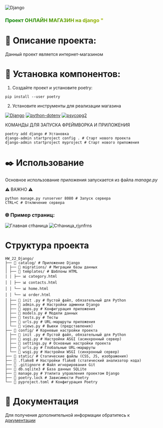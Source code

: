![Django](https://www.djangoproject.com/s/img/logos/django-logo-negative.svg )
<h3 style="background: linear-gradient(257deg, Gold, green); -webkit-background-clip: text; color: transparent;">
  Проект ОНЛАЙН МАГАЗИН на django "
</h3> 

# 🔖 Описание проекта:

Данный проект является интернет-магазином


# 🔧 Установка компонентов:


1. Создайте проект и установите poetry:


```pip install --user poetry```


2. Установите инструменты для реализации магазина

[![Django](https://img.shields.io/badge/Django-3.2.0-%2311677A?logo=django&logoColor=white&style=flat&labelColor=black)](https://www.djangoproject.com/)
[![python-dotenv](https://img.shields.io/badge/python--dotenv-black?logo=envoy&logoColor=orange)]( https://pypi.org/project/python-dotenv/ )
[![psycopg2](https://img.shields.io/badge/psycopg2-%233178C6?logo=postgresql&logoColor=white)]( https://pypi.org/project/psycopg2/ )


КОМАНДЫ ДЛЯ ЗАПУСКА ФРЕЙМВОРКА И ПРИЛОЖЕНИЯ
```
poetry add django # Установка 
django-admin startproject config . # Старт нового проекта
django-admin startproject myproject # Старт нового приложения

```

# ✒️ Использование
Основное использование приложения запускается из файла *manage.py*

⚠️ ВАЖНО ⚠️
```
python manage.py runserver 8080 # Запуск сервера
CTRL+С # Отключение сервера
```
### 🌐 Пример страниц:

![Главная стhаница](./image/home.jpg)
![Cтhаница_rjynfrns](./image/contacts.jpg)

# Структура проекта
```
HW_22_Django/
├── 📁 catalog/ # Приложение Django
│ ├── 📁 migrations/ # Миграции базы данных
│ ├── 📁 templates/ # Шаблоны HTML
│ │ ├── 📊 category.html
│ │ ├── 📊 contacts.html
│ │ └── 📊 home.html
│ │ └── 📊 order.html 
│ ├── 📝 init .py # Пустой файл, обязательный для Python
│ ├── 📝 admin.py # Настройки админки Django
│ ├── 📝 apps.py # Конфигурация приложения
│ ├── 📝 models.py # Модели данных
│ ├── 📝 tests.py # Тесты
│ ├── 📝 urls.py # URL-маршруты приложения
│ └── 📝 views.py # Вьюхи (представления)
├── 📁 config/ # Корневые настройки проекта
│ ├── 📝 init .py # Пустой файл, обязательный для Python
│ ├── 📝 asgi.py # Настройки ASGI (асинхронный сервер)
│ ├── 📝 settings.py # Основные настройки проекта
│ ├── 📝 urls.py # Глобальные URL-маршруты
│ └── 📝 wsgi.py # Настройки WSGI (синхронный сервер)
├── 📁 static/ # Статические файлы (CSS, JS, изображения)
├── 📄 .flake8 # Настройки flake8 (статический анализатор кода)
├── 📄 .gitignore # Файл игнорирования Git
├── 📄 db.sqlite3 # База данных SQLite
├── 📝 manage.py # Утилита управления проектом Django
├── 📄 poetry.lock # Зависимости Poetry
└── 📄 pyproject.toml # Конфигурация Poetry
```

# 📝 Документация 

Для получения дополнительной информации обратитесь к [документации](https://api.hh.ru/openapi/redoc#section)
